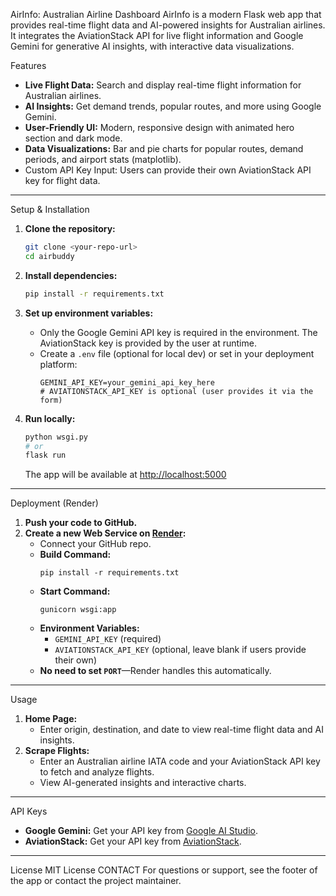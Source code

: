 AirInfo: Australian Airline Dashboard
AirInfo is a modern Flask web app that provides real-time flight data and AI-powered insights for Australian airlines. 
It integrates the AviationStack API for live flight information and Google Gemini for generative AI insights, with interactive data visualizations.

 Features
- **Live Flight Data:** Search and display real-time flight information for Australian airlines.
- **AI Insights:** Get demand trends, popular routes, and more using Google Gemini.
- **User-Friendly UI:** Modern, responsive design with animated hero section and dark mode.
- **Data Visualizations:** Bar and pie charts for popular routes, demand periods, and airport stats (matplotlib).
- Custom API Key Input: Users can provide their own AviationStack API key for flight data.

---
Setup & Installation

1. **Clone the repository:**
   ```bash
   git clone <your-repo-url>
   cd airbuddy
   ```

2. **Install dependencies:**
   ```bash
   pip install -r requirements.txt
   ```

3. **Set up environment variables:**
   - Only the Google Gemini API key is required in the environment. The AviationStack key is provided by the user at runtime.
   - Create a `.env` file (optional for local dev) or set in your deployment platform:
     ```env
     GEMINI_API_KEY=your_gemini_api_key_here
     # AVIATIONSTACK_API_KEY is optional (user provides it via the form)
     ```

4. **Run locally:**
   ```bash
   python wsgi.py
   # or
   flask run
   ```
   The app will be available at [http://localhost:5000](http://localhost:5000)

---
 Deployment (Render)

1. **Push your code to GitHub.**
2. **Create a new Web Service on [Render](https://render.com/):**
   - Connect your GitHub repo.
   - **Build Command:**
     ```
     pip install -r requirements.txt
     ```
   - **Start Command:**
     ```
     gunicorn wsgi:app
     ```
   - **Environment Variables:**
     - `GEMINI_API_KEY` (required)
     - `AVIATIONSTACK_API_KEY` (optional, leave blank if users provide their own)
   - **No need to set `PORT`**—Render handles this automatically.

---

Usage
1. **Home Page:**
   - Enter origin, destination, and date to view real-time flight data and AI insights.
2. **Scrape Flights:**
   - Enter an Australian airline IATA code and your AviationStack API key to fetch and analyze flights.
   - View AI-generated insights and interactive charts.

---

API Keys
- **Google Gemini:** Get your API key from [Google AI Studio](https://aistudio.google.com/app/apikey).
- **AviationStack:** Get your API key from [AviationStack](https://aviationstack.com/).

---

License
MIT License
CONTACT
For questions or support, see the footer of the app or contact the project maintainer. 
